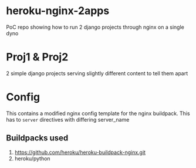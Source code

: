 # heroku-nginx-2apps

PoC repo showing how to run 2 django projects through nginx on a single dyno

# Proj1 & Proj2

2 simple django projects serving slightly different content to tell them apart

# Config

This contains a modified nginx config template for the nginx buildpack.
This has to `server` directives with differing server_name

## Buildpacks used

1. https://github.com/heroku/heroku-buildpack-nginx.git
2. heroku/python

